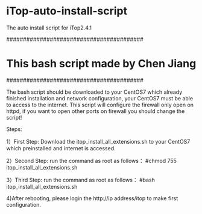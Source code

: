 # iTop-auto-install-script
The auto install script for iTop2.4.1

#########################################
#  This bash script made by Chen Jiang  #
#########################################

The bash script should be downloaded to your CentOS7 which already finished installation and network configuration, your CentOS7 must be able to access to the internet. This script will configure the firewall only open on httpd, if you want to open other ports on firewall you should change the script!

Steps:

1）First Step:
Download the itop_install_all_extensions.sh to your CentOS7 which preinstalled and internet is accessed.

2）Second Step:
run the command as root as follows：
#chmod 755 itop_install_all_extensions.sh

3）Third Step:
run the command as root as follows：
#bash itop_install_all_extensions.sh

4)After rebooting, please login the http://ip address/itop to make first configuration.
